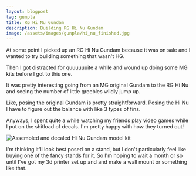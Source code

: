 ```yaml
---
layout: blogpost
tag: gunpla
title: RG Hi Nu Gundam
description: Building RG Hi Nu Gundam
image: /assets/images/gunpla/hi_nu_finished.jpg
---
```


At some point I picked up an RG Hi Nu Gundam because it was on sale and I wanted to try building something that wasn't HG.

Then I got distracted for quuuuuuite a while and wound up doing some MG kits before I got to this one.

It was pretty interesting going from an MG original Gundam to the RG Hi Nu and seeing the number of little greebles wildly jump up.

Like, posing the original Gundam is pretty straightforward. Posing the Hi Nu I have to figure out the balance with like 3 types of fins.

Anyways, I spent quite a while watching my friends play video games while I put on the shitload of decals. I'm pretty happy with how they turned out!

<div class="image-container">
<img class="fullimage" src="/assets/images/gunpla/hi_nu_finished.jpg" alt="Assembled and decaled Hi Nu Gundam model kit">
</div>

I'm thinking it'll look best posed on a stand, but I don't particularly feel like buying one of the fancy stands for it.
So I'm hoping to wait a month or so until I've got my 3d printer set up and and make a wall mount or something like that.
